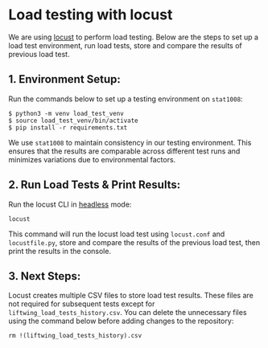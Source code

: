 # Load testing with locust

We are using [locust](https://locust.io/) to perform load testing. Below are the steps to set up a load test environment, run load tests, store and compare the results of previous load test.

## 1. Environment Setup:
Run the commands below to set up a testing environment on `stat1008`:
```
$ python3 -m venv load_test_venv
$ source load_test_venv/bin/activate
$ pip install -r requirements.txt
```
We use `stat1008` to maintain consistency in our testing environment. This ensures that the results are comparable across different test runs and minimizes variations due to environmental factors.

## 2. Run Load Tests & Print Results:
Run the locust CLI in [headless](https://docs.locust.io/en/stable/quickstart.html#direct-command-line-usage-headless) mode:
```
locust
```
This command will run the locust load test using `locust.conf` and `locustfile.py`, store and compare the results of the previous load test, then print the results in the console.

## 3. Next Steps:
Locust creates multiple CSV files to store load test results. These files are not required for subsequent tests except for `liftwing_load_tests_history.csv`. You can delete the unnecessary files using the command below before adding changes to the repository:
```
rm !(liftwing_load_tests_history).csv
```
